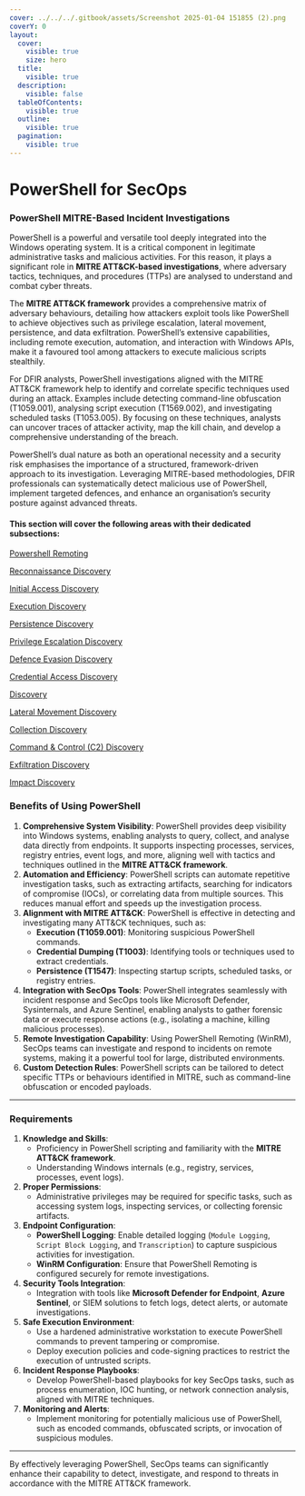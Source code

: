 ```yaml
---
cover: ../../../.gitbook/assets/Screenshot 2025-01-04 151855 (2).png
coverY: 0
layout:
  cover:
    visible: true
    size: hero
  title:
    visible: true
  description:
    visible: false
  tableOfContents:
    visible: true
  outline:
    visible: true
  pagination:
    visible: true
---
```


# PowerShell for SecOps

### **PowerShell MITRE-Based Incident Investigations**

PowerShell is a powerful and versatile tool deeply integrated into the Windows operating system. It is a critical component in legitimate administrative tasks and malicious activities. For this reason, it plays a significant role in **MITRE ATT\&CK-based investigations**, where adversary tactics, techniques, and procedures (TTPs) are analysed to understand and combat cyber threats.

The **MITRE ATT\&CK framework** provides a comprehensive matrix of adversary behaviours, detailing how attackers exploit tools like PowerShell to achieve objectives such as privilege escalation, lateral movement, persistence, and data exfiltration. PowerShell’s extensive capabilities, including remote execution, automation, and interaction with Windows APIs, make it a favoured tool among attackers to execute malicious scripts stealthily.

For DFIR analysts, PowerShell investigations aligned with the MITRE ATT\&CK framework help to identify and correlate specific techniques used during an attack. Examples include detecting command-line obfuscation (T1059.001), analysing script execution (T1569.002), and investigating scheduled tasks (T1053.005). By focusing on these techniques, analysts can uncover traces of attacker activity, map the kill chain, and develop a comprehensive understanding of the breach.

PowerShell’s dual nature as both an operational necessity and a security risk emphasises the importance of a structured, framework-driven approach to its investigation. Leveraging MITRE-based methodologies, DFIR professionals can systematically detect malicious use of PowerShell, implement targeted defences, and enhance an organisation’s security posture against advanced threats.

#### This section will cover the following areas with their dedicated subsections:&#x20;

[Powershell Remoting ](powershell-remoting.md)

[Reconnaissance Discovery](reconnaissance-discovery.md)

[Initial Access Discovery](initial-access-discovery.md)

[Execution Discovery ](execution-discovery.md)

[Persistence Discovery ](persistence-discovery.md)

[Privilege Escalation Discovery ](privilege-escalation-discovery.md)

[Defence Evasion Discovery ](defence-evasion-discovery.md)

[Credential Access Discovery ](credential-access-discovery.md)

[Discovery ](discovery.md)

[Lateral Movement Discovery ](lateral-movement-discovery.md)

[Collection Discovery ](collection-discovery.md)

[Command & Control (C2) Discovery ](command-and-control-c2-discovery.md)

[Exfiltration Discovery ](exfiltration-discovery.md)

[Impact Discovery](impact-discovery.md)

### **Benefits of Using PowerShell**

1. **Comprehensive System Visibility**: PowerShell provides deep visibility into Windows systems, enabling analysts to query, collect, and analyse data directly from endpoints. It supports inspecting processes, services, registry entries, event logs, and more, aligning well with tactics and techniques outlined in the **MITRE ATT\&CK framework**.
2. **Automation and Efficiency**: PowerShell scripts can automate repetitive investigation tasks, such as extracting artifacts, searching for indicators of compromise (IOCs), or correlating data from multiple sources. This reduces manual effort and speeds up the investigation process.
3. **Alignment with MITRE ATT\&CK**: PowerShell is effective in detecting and investigating many ATT\&CK techniques, such as:
   * **Execution (T1059.001)**: Monitoring suspicious PowerShell commands.
   * **Credential Dumping (T1003)**: Identifying tools or techniques used to extract credentials.
   * **Persistence (T1547)**: Inspecting startup scripts, scheduled tasks, or registry entries.
4. **Integration with SecOps Tools**: PowerShell integrates seamlessly with incident response and SecOps tools like Microsoft Defender, Sysinternals, and Azure Sentinel, enabling analysts to gather forensic data or execute response actions (e.g., isolating a machine, killing malicious processes).
5. **Remote Investigation Capability**: Using PowerShell Remoting (WinRM), SecOps teams can investigate and respond to incidents on remote systems, making it a powerful tool for large, distributed environments.
6. **Custom Detection Rules**: PowerShell scripts can be tailored to detect specific TTPs or behaviours identified in MITRE, such as command-line obfuscation or encoded payloads.

***

### **Requirements**

1. **Knowledge and Skills**:
   * Proficiency in PowerShell scripting and familiarity with the **MITRE ATT\&CK framework**.
   * Understanding Windows internals (e.g., registry, services, processes, event logs).
2. **Proper Permissions**:
   * Administrative privileges may be required for specific tasks, such as accessing system logs, inspecting services, or collecting forensic artifacts.
3. **Endpoint Configuration**:
   * **PowerShell Logging**: Enable detailed logging (`Module Logging`, `Script Block Logging`, and `Transcription`) to capture suspicious activities for investigation.
   * **WinRM Configuration**: Ensure that PowerShell Remoting is configured securely for remote investigations.
4. **Security Tools Integration**:
   * Integration with tools like **Microsoft Defender for Endpoint**, **Azure Sentinel**, or SIEM solutions to fetch logs, detect alerts, or automate investigations.
5. **Safe Execution Environment**:
   * Use a hardened administrative workstation to execute PowerShell commands to prevent tampering or compromise.
   * Deploy execution policies and code-signing practices to restrict the execution of untrusted scripts.
6. **Incident Response Playbooks**:
   * Develop PowerShell-based playbooks for key SecOps tasks, such as process enumeration, IOC hunting, or network connection analysis, aligned with MITRE techniques.
7. **Monitoring and Alerts**:
   * Implement monitoring for potentially malicious use of PowerShell, such as encoded commands, obfuscated scripts, or invocation of suspicious modules.

***

By effectively leveraging PowerShell, SecOps teams can significantly enhance their capability to detect, investigate, and respond to threats in accordance with the MITRE ATT\&CK framework.
